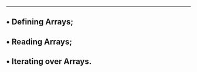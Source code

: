 -----------------------
• Defining Arrays;
------------------------
• Reading Arrays;
-------------------------
• Iterating over Arrays.
--------------------------
